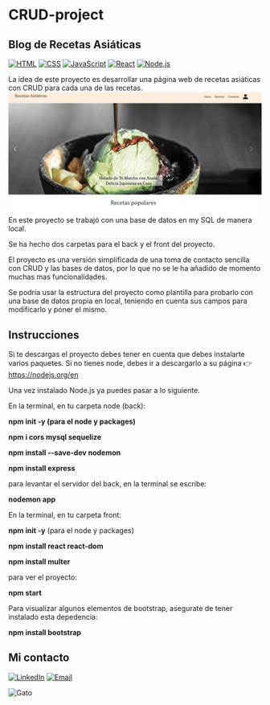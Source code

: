 # CRUD-project
## Blog de Recetas Asiáticas
[![HTML](https://img.shields.io/badge/-HTML-orange?style=flat-square&logo=html5&logoColor=white)](https://developer.mozilla.org/en-US/docs/Web/HTML)
[![CSS](https://img.shields.io/badge/-CSS-blue?style=flat-square&logo=css3&logoColor=white)](https://developer.mozilla.org/en-US/docs/Web/CSS) [![JavaScript](https://img.shields.io/badge/-JavaScript-yellow?style=flat-square&logo=javascript&logoColor=white)](https://developer.mozilla.org/en-US/docs/Web/JavaScript) [![React](https://img.shields.io/badge/-React-blue?style=flat-square&logo=react&logoColor=white)](https://reactjs.org/) [![Node.js](https://img.shields.io/badge/-Node.js-green?style=flat-square&logo=node.js&logoColor=white)](https://nodejs.org/)


La idea de este proyecto es desarrollar una página web de recetas asiáticas con CRUD para cada una de las recetas.
![alt text](./front/src/assets/websiteimage.png)
En este proyecto se trabajó con una base de datos en my SQL de manera local.

Se ha hecho dos carpetas para el back y el front del proyecto.

El proyecto es una versión simplificada de una toma de contacto sencilla con CRUD y las bases de datos, por lo que no se le ha añadido de momento muchas mas funcionalidades.

Se podría usar la estructura del proyecto como plantilla para probarlo con una base de datos propia en local, teniendo en cuenta sus campos para modificarlo y poner el mismo.

## Instrucciones
Si te descargas el proyecto debes tener en cuenta que debes instalarte varios paquetes.
Si no tienes node, debes ir a descargarlo a su página 👉https://nodejs.org/en

Una vez instalado Node.js ya puedes pasar a lo siguiente.

En la terminal, en tu carpeta node (back):

**npm init -y (para el node y packages)**

**npm i cors mysql sequelize**

**npm install --save-dev nodemon**

**npm install express**

para levantar el servidor del back, en la terminal se escribe:

**nodemon app**



En la terminal, en tu carpeta front:

**npm init -y** (para el node y packages)

**npm install react react-dom**

**npm install multer**



para ver el proyecto:

**npm start** 

Para visualizar algunos elementos de bootstrap, asegurate de tener instalado esta depedencia:

**npm install bootstrap**







## Mi contacto

[![LinkedIn](https://img.shields.io/badge/-LinkedIn-blue?style=flat-square&logo=linkedin&logoColor=white&link=https://www.linkedin.com/in/tu-nombre/)](https://www.linkedin.com/in/shanshan-bu/)   [![Email](https://img.shields.io/badge/-Email-blue?style=flat-square&logo=mail.ru&logoColor=white)](mailto:shanbu131@gmail.com)

![Gato](https://media1.tenor.com/m/29Ok5pc0ivAAAAAd/gatinho-gato.gif)


















